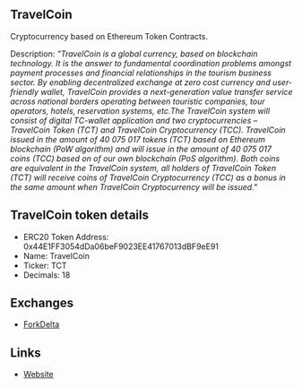 ## TravelCoin
Cryptocurrency based on Ethereum Token Contracts.

Description: *"TravelCoin is a global currency, based on blockchain technology. It is the answer to fundamental coordination problems amongst payment processes and financial relationships in the tourism business sector. By enabling decentralized exchange at zero cost currency and user-friendly wallet, TravelCoin provides a next-generation value transfer service across national borders operating between touristic companies, tour operators, hotels, reservation systems, etc.The TravelCoin system will consist of digital TC-wallet application and two cryptocurrencies – TravelCoin Token (TCT) and TravelCoin Cryptocurrency (TCC).
TravelCoin issued in the amount of 40 075 017 tokens (TCT) based on Ethereum blockchain (PoW algorithm) and will issue in the amount of 40 075 017 coins (TCC) based on of our own blockchain (PoS algorithm). Both coins are equivalent in the TravelCoin system, all holders of TravelCoin Token (TCT) will receive coins of TravelCoin Cryptocurrency (TCC) as a bonus in the same amount when TravelCoin Cryptocurrency will be issued."*

## TravelCoin token details

* ERC20 Token Address: 0x44E1FF3054dDa06beF9023EE41767013dBF9eE91
* Name: TravelCoin
* Ticker: TCT
* Decimals: 18

## Exchanges


* [ForkDelta](https://forkdelta.github.io/#!/trade/0x3a1237d38d0fb94513f85d61679cad7f38507242-ETH)

## Links

* [Website](http://travelcoin.global)
